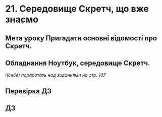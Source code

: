 # 21. Середовище Скретч, що вже знаємо

## Мета уроку Пригадати основні відомості про Скретч.
 
## Обладнання Ноутбук, середовище Скретч.

*!(себе) поработать над заданиями на стр. 107* 

## Перевірка ДЗ




## ДЗ
